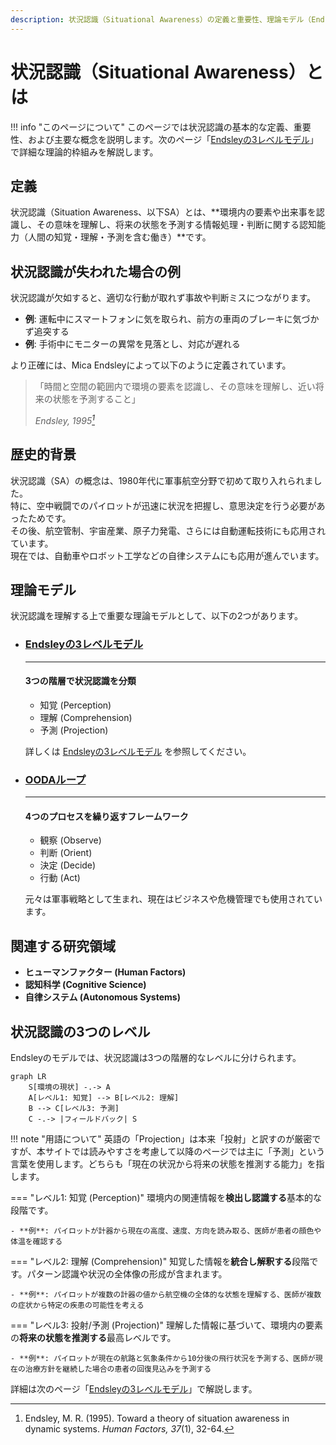 ```yaml
---
description: 状況認識（Situational Awareness）の定義と重要性、理論モデル（Endsleyモデル・OODAループ）を概観
---
```

# 状況認識（Situational Awareness）とは

!!! info "このページについて"
    このページでは状況認識の基本的な定義、重要性、および主要な概念を説明します。次のページ「[Endsleyの3レベルモデル](../endsley-model)」で詳細な理論的枠組みを解説します。

## 定義

状況認識（Situation Awareness、以下SA）とは、**環境内の要素や出来事を認識し、その意味を理解し、将来の状態を予測する情報処理・判断に関する認知能力（人間の知覚・理解・予測を含む働き）**です。

## 状況認識が失われた場合の例

状況認識が欠如すると、適切な行動が取れず事故や判断ミスにつながります。

- **例**: 運転中にスマートフォンに気を取られ、前方の車両のブレーキに気づかず追突する
- **例**: 手術中にモニターの異常を見落とし、対応が遅れる

より正確には、Mica Endsleyによって以下のように定義されています。

> 「時間と空間の範囲内で環境の要素を認識し、その意味を理解し、近い将来の状態を予測すること」
> 
> <cite>Endsley, 1995[^1]</cite>

[^1]: Endsley, M. R. (1995). Toward a theory of situation awareness in dynamic systems. *Human Factors, 37*(1), 32-64.


## 歴史的背景

状況認識（SA）の概念は、1980年代に軍事航空分野で初めて取り入れられました。  
特に、空中戦闘でのパイロットが迅速に状況を把握し、意思決定を行う必要があったためです。  
その後、航空管制、宇宙産業、原子力発電、さらには自動運転技術にも応用されています。  
現在では、自動車やロボット工学などの自律システムにも応用が進んでいます。


## 理論モデル

状況認識を理解する上で重要な理論モデルとして、以下の2つがあります。

<div class="grid cards" markdown>

-   ### [Endsleyの3レベルモデル](../endsley-model)

    ---

    #### 3つの階層で状況認識を分類
    
    - 知覚 (Perception)
    - 理解 (Comprehension)
    - 予測 (Projection)
    
    詳しくは [Endsleyの3レベルモデル](../endsley-model) を参照してください。

-   ### [OODAループ](../ooda-loop)

    ---

    #### 4つのプロセスを繰り返すフレームワーク
    
    - 観察 (Observe)
    - 判断 (Orient) 
    - 決定 (Decide) 
    - 行動 (Act)
    
    元々は軍事戦略として生まれ、現在はビジネスや危機管理でも使用されています。

</div>


## 関連する研究領域

- **ヒューマンファクター (Human Factors)**  
- **認知科学 (Cognitive Science)**  
- **自律システム (Autonomous Systems)**  


## 状況認識の3つのレベル

Endsleyのモデルでは、状況認識は3つの階層的なレベルに分けられます。

```mermaid
graph LR
    S[環境の現状] -.-> A
    A[レベル1: 知覚] --> B[レベル2: 理解]
    B --> C[レベル3: 予測]
    C -.-> |フィールドバック| S
```

!!! note "用語について"
    英語の「Projection」は本来「投射」と訳すのが厳密ですが、本サイトでは読みやすさを考慮して以降のページでは主に「予測」という言葉を使用します。どちらも「現在の状況から将来の状態を推測する能力」を指します。

=== "レベル1: 知覚 (Perception)"
    環境内の関連情報を**検出し認識する**基本的な段階です。
    
    - **例**: パイロットが計器から現在の高度、速度、方向を読み取る、医師が患者の顔色や体温を確認する

=== "レベル2: 理解 (Comprehension)"
    知覚した情報を**統合し解釈する**段階です。パターン認識や状況の全体像の形成が含まれます。
    
    - **例**: パイロットが複数の計器の値から航空機の全体的な状態を理解する、医師が複数の症状から特定の疾患の可能性を考える

=== "レベル3: 投射/予測 (Projection)"
    理解した情報に基づいて、環境内の要素の**将来の状態を推測する**最高レベルです。
    
    - **例**: パイロットが現在の航路と気象条件から10分後の飛行状況を予測する、医師が現在の治療方針を継続した場合の患者の回復見込みを予測する


詳細は次のページ「[Endsleyの3レベルモデル](../endsley-model)」で解説します。
